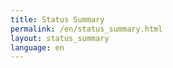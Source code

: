 ```yaml
---
title: Status Summary
permalink: /en/status_summary.html
layout: status_summary
language: en
---
```

